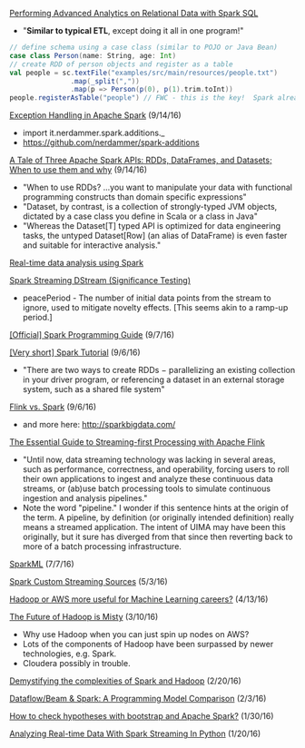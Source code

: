 [Performing Advanced Analytics on Relational Data with Spark SQL](https://www.safaribooksonline.com/library/view/performing-advanced-analytics/9781491908297/part00.html?autoStart=True)
* "**Similar to typical ETL**, except doing it all in one program!"
```scala
// define schema using a case class (similar to POJO or Java Bean)
case class Person(name: String, age: Int)
// create RDD of person objects and register as a table
val people = sc.textFile("examples/src/main/resources/people.txt")
               .map(_split(","))
               .map(p => Person(p(0), p(1).trim.toInt))
people.registerAsTable("people") // FWC - this is the key!  Spark already has registration!!!
```

[Exception Handling in Apache Spark](https://www.nicolaferraro.me/2016/02/18/exception-handling-in-apache-spark/) (9/14/16)
* import it.nerdammer.spark.additions._
* https://github.com/nerdammer/spark-additions

[A Tale of Three Apache Spark APIs: RDDs, DataFrames, and Datasets; When to use them and why](https://databricks.com/blog/2016/07/14/a-tale-of-three-apache-spark-apis-rdds-dataframes-and-datasets.html) (9/14/16)
* "When to use RDDs? ...you want to manipulate your data with functional programming constructs than domain specific expressions"
* "Dataset, by contrast, is a collection of strongly-typed JVM objects, dictated by a case class you define in Scala or a class in Java"
* "Whereas the Dataset[T] typed API is optimized for data engineering tasks, the untyped Dataset[Row] (an alias of DataFrame) is even faster and suitable for interactive analysis."

[Real-time data analysis using Spark](http://blog.scottlogic.com/2013/07/29/spark-stream-analysis.html)

[Spark Streaming DStream (Significance Testing)](http://spark.apache.org/docs/latest/mllib-statistics.html#streaming-significance-testing)
* peacePeriod - The number of initial data points from the stream to ignore, used to mitigate novelty effects.  [This seems akin to a ramp-up period.]

[[Official] Spark Programming Guide](http://spark.apache.org/docs/latest/programming-guide.html) (9/7/16)

[[Very short] Spark Tutorial](http://www.tutorialspoint.com/apache_spark/apache_spark_rdd.htm) (9/6/16)
* "There are two ways to create RDDs − parallelizing an existing collection in your driver program, or referencing a dataset in an external storage system, such as a shared file system"

[Flink vs. Spark](http://www.slideshare.net/sbaltagi/flink-vs-spark) (9/6/16)
* and more here: http://sparkbigdata.com/

[The Essential Guide to Streaming-first Processing with Apache Flink](https://www.mapr.com/blog/essential-guide-streaming-first-processing-apache-flink)
* "Until now, data streaming technology was lacking in several areas, such as performance, correctness, and operability, forcing users to roll their own applications to ingest and analyze these continuous data streams, or (ab)use batch processing tools to simulate continuous ingestion and analysis pipelines."
* Note the word "pipeline."  I wonder if this sentence hints at the origin of the term.  A pipeline, by definition (or originally intended definition) really means a streamed application.  The intent of UIMA may have been this originally, but it sure has diverged from that since then reverting back to more of a batch processing infrastructure.

[SparkML](http://web.cs.ucla.edu/~mtgarip/) (7/7/16)

[Spark Custom Streaming Sources](https://medium.com/@anicolaspp/spark-custom-streaming-sources-e7d52da72e80#.gk1plv86q) (5/3/16)

[Hadoop or AWS more useful for Machine Learning careers?](http://www.reddit.com/r/MachineLearning/comments/4e81ne/hadoop_or_aws_more_useful_for_machine_learning/) (4/13/16)

[The Future of Hadoop is Misty](https://www.linkedin.com/pulse/future-hadoop-misty-haifeng-li) (3/10/16)
* Why use Hadoop when you can just spin up nodes on AWS?
* Lots of the components of Hadoop have been surpassed by newer technologies, e.g. Spark.
* Cloudera possibly in trouble.

[Demystifying the complexities of Spark and Hadoop](https://www.reddit.com/r/programming/comments/46l6ao/demystifying_the_complexities_of_spark_and_hadoop/) (2/20/16)

[Dataflow/Beam & Spark: A Programming Model Comparison](https://www.reddit.com/r/programming/comments/441qop/dataflowbeam_spark_a_programming_model_comparison/) (2/3/16)

[How to check hypotheses with bootstrap and Apache Spark?](https://www.reddit.com/r/programming/comments/43fnb4/how_to_check_hypotheses_with_bootstrap_and_apache/) (1/30/16)

[Analyzing Real-time Data With Spark Streaming In Python](http://prateekvjoshi.com/2015/12/22/analyzing-real-time-data-with-spark-streaming-in-python/) (1/20/16)